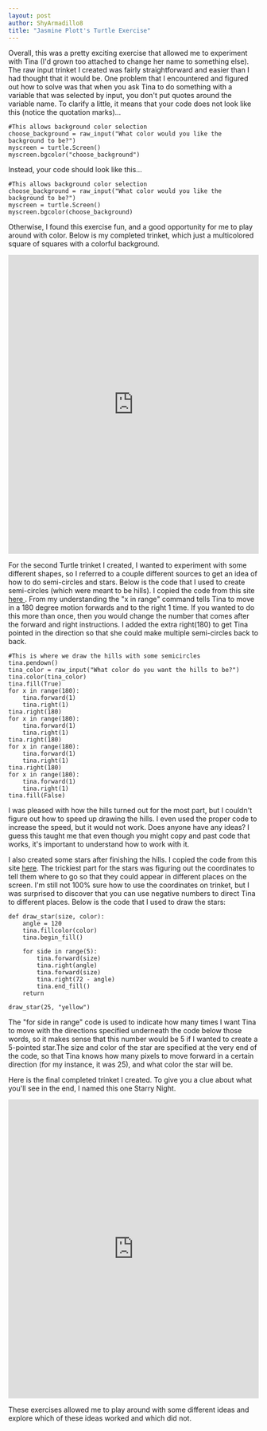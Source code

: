 ```yaml
---
layout: post
author: ShyArmadillo8
title: "Jasmine Plott's Turtle Exercise"
---
```


Overall, this was a pretty exciting exercise that allowed me to experiment with Tina (I'd grown too attached to change her name to
something else).  The raw input trinket I created was fairly straightforward and easier than I had thought that it would be.  One
problem that I encountered and figured out how to solve was that when you ask Tina to do something with a variable that was selected 
by input, you don't put quotes around the variable name.  To clarify a little, it means that your code does not look like this (notice 
the quotation marks)...

```
#This allows background color selection
choose_background = raw_input("What color would you like the background to be?")
myscreen = turtle.Screen()
myscreen.bgcolor("choose_background")
```
Instead, your code should look like this...

```
#This allows background color selection
choose_background = raw_input("What color would you like the background to be?")
myscreen = turtle.Screen()
myscreen.bgcolor(choose_background)
```
Otherwise, I found this exercise fun, and a good opportunity for me to play around with color. Below is my completed trinket, which just 
a multicolored square of squares with a colorful background.

<iframe src="https://trinket.io/embed/python/c306d6c32f" width="100%" height="600" frameborder="0" marginwidth="0" marginheight="0" allowfullscreen></iframe>

For the second Turtle trinket I created, I wanted to experiment with some different shapes, so I referred to a couple different sources
to get an idea of how to do semi-circles and stars.  Below is the code that I used to create semi-circles (which were meant to be hills).
I copied the code from this site <a href="http://stackoverflow.com/questions/29441237/how-to-draw-a-semi-circle-in-python-turtle-only">
here </a>. From my understanding the "x in range" command tells Tina to move in a 180 degree motion forwards and to the right 1 time.
If you wanted to do this more than once, then you would change the number that comes after the forward and right instructions. I added
the extra right(180) to get Tina pointed in the direction so that she could make multiple semi-circles back to back.

```
#This is where we draw the hills with some semicircles
tina.pendown()
tina_color = raw_input("What color do you want the hills to be?")
tina.color(tina_color)
tina.fill(True)
for x in range(180):
    tina.forward(1)
    tina.right(1)
tina.right(180)
for x in range(180):
    tina.forward(1)
    tina.right(1)
tina.right(180)
for x in range(180):
    tina.forward(1)
    tina.right(1)
tina.right(180)
for x in range(180):
    tina.forward(1)
    tina.right(1)
tina.fill(False)
```
I was pleased with how the hills turned out for the most part, but I couldn't figure out how to speed up drawing the hills.  I even 
used the proper code to increase the speed, but it would not work.  Does anyone have any ideas? I guess this taught me that even though
you might copy and past code that works, it's important to understand how to work with it.

I also created some stars after finishing the hills.  I copied the code from this site <a href="http://stackoverflow.com/questions/26356543/turtle-graphics-draw-a-star">
here</a>. The trickiest part for the stars was figuring out the coordinates to tell them where to go so that they could appear in 
different places on the screen.  I'm still not 100% sure how to use the coordinates on trinket, but I was surprised to discover that you
can use negative numbers to direct Tina to different places. Below is the code that I used to draw the stars:

```
def draw_star(size, color):
    angle = 120
    tina.fillcolor(color)
    tina.begin_fill()

    for side in range(5):
        tina.forward(size)
        tina.right(angle)
        tina.forward(size)
        tina.right(72 - angle)
        tina.end_fill()
    return

draw_star(25, "yellow")
```
The "for side in range" code is used to indicate how many times I want Tina to move with the directions specified underneath the code 
below those words, so it makes sense that this number would be 5 if I wanted to create a 5-pointed star.The size and color of the star
are specified at the very end of the code, so that Tina knows how many pixels to move forward in a certain direction (for my instance, 
it was 25), and what color the star will be.

Here is the final completed trinket I created.  To give you a clue about what you'll see in the end, I named this one Starry Night.

<iframe src="https://trinket.io/embed/python/9475228430" width="100%" height="600" frameborder="0" marginwidth="0" marginheight="0" allowfullscreen></iframe>

These exercises allowed me to play around with some different ideas and explore which of these ideas worked and which did not.
